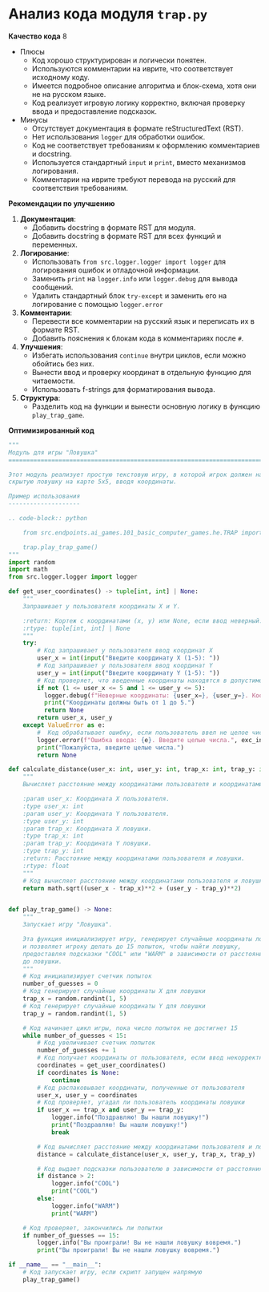 # Анализ кода модуля `trap.py`

**Качество кода**
8
-  Плюсы
    - Код хорошо структурирован и логически понятен.
    - Используются комментарии на иврите, что соответствует исходному коду.
    - Имеется подробное описание алгоритма и блок-схема, хотя они не на русском языке.
    - Код реализует игровую логику корректно, включая проверку ввода и предоставление подсказок.
-  Минусы
    - Отсутствует документация в формате reStructuredText (RST).
    - Нет использования `logger` для обработки ошибок.
    - Код не соответствует требованиям к оформлению комментариев и docstring.
    - Используется стандартный `input` и `print`, вместо механизмов логирования.
    - Комментарии на иврите требуют перевода на русский для соответствия требованиям.

**Рекомендации по улучшению**

1.  **Документация**:
    -   Добавить docstring в формате RST для модуля.
    -   Добавить docstring в формате RST для всех функций и переменных.
2.  **Логирование**:
    -   Использовать `from src.logger.logger import logger` для логирования ошибок и отладочной информации.
    -   Заменить `print` на `logger.info` или `logger.debug` для вывода сообщений.
    -   Удалить стандартный блок `try-except` и заменить его на логирование с помощью `logger.error`
3.  **Комментарии**:
    -   Перевести все комментарии на русский язык и переписать их в формате RST.
    -   Добавить пояснения к блокам кода в комментариях после `#`.
4.  **Улучшения**:
    -   Избегать использования `continue` внутри циклов, если можно обойтись без них.
    -   Вынести ввод и проверку координат в отдельную функцию для читаемости.
    -   Использовать f-strings для форматирования вывода.
5. **Структура**:
    - Разделить код на функции и вынести основную логику в функцию `play_trap_game`.

**Оптимизированный код**

```python
"""
Модуль для игры "Ловушка"
=========================================================================================

Этот модуль реализует простую текстовую игру, в которой игрок должен найти
скрытую ловушку на карте 5x5, вводя координаты.

Пример использования
--------------------

.. code-block:: python

    from src.endpoints.ai_games.101_basic_computer_games.he.TRAP import trap

    trap.play_trap_game()
"""
import random
import math
from src.logger.logger import logger

def get_user_coordinates() -> tuple[int, int] | None:
    """
    Запрашивает у пользователя координаты X и Y.

    :return: Кортеж с координатами (x, y) или None, если ввод неверный.
    :rtype: tuple[int, int] | None
    """
    try:
        # Код запрашивает у пользователя ввод координат X
        user_x = int(input("Введите координату X (1-5): "))
        # Код запрашивает у пользователя ввод координат Y
        user_y = int(input("Введите координату Y (1-5): "))
        # Код проверяет, что введенные координаты находятся в допустимом диапазоне
        if not (1 <= user_x <= 5 and 1 <= user_y <= 5):
          logger.debug(f"Неверные координаты: {user_x=}, {user_y=}. Координаты должны быть между 1 и 5.")
          print("Координаты должны быть от 1 до 5.")
          return None
        return user_x, user_y
    except ValueError as e:
        #  Код обрабатывает ошибку, если пользователь ввел не целое число
        logger.error(f"Ошибка ввода: {e}. Введите целые числа.", exc_info=True)
        print("Пожалуйста, введите целые числа.")
        return None

def calculate_distance(user_x: int, user_y: int, trap_x: int, trap_y: int) -> float:
    """
    Вычисляет расстояние между координатами пользователя и координатами ловушки.

    :param user_x: Координата X пользователя.
    :type user_x: int
    :param user_y: Координата Y пользователя.
    :type user_y: int
    :param trap_x: Координата X ловушки.
    :type trap_x: int
    :param trap_y: Координата Y ловушки.
    :type trap_y: int
    :return: Расстояние между координатами пользователя и ловушки.
    :rtype: float
    """
    # Код вычисляет расстояние между координатами пользователя и ловушки
    return math.sqrt((user_x - trap_x)**2 + (user_y - trap_y)**2)


def play_trap_game() -> None:
    """
    Запускает игру "Ловушка".

    Эта функция инициализирует игру, генерирует случайные координаты ловушки,
    и позволяет игроку делать до 15 попыток, чтобы найти ловушку,
    предоставляя подсказки "COOL" или "WARM" в зависимости от расстояния
    до ловушки.
    """
    # Код инициализирует счетчик попыток
    number_of_guesses = 0
    # Код генерирует случайные координаты X для ловушки
    trap_x = random.randint(1, 5)
    # Код генерирует случайные координаты Y для ловушки
    trap_y = random.randint(1, 5)

    # Код начинает цикл игры, пока число попыток не достигнет 15
    while number_of_guesses < 15:
        # Код увеличивает счетчик попыток
        number_of_guesses += 1
        # Код получает координаты от пользователя, если ввод некорректный цикл продолжается
        coordinates = get_user_coordinates()
        if coordinates is None:
            continue
        # Код распаковывает координаты, полученные от пользователя
        user_x, user_y = coordinates
        # Код проверяет, угадал ли пользователь координаты ловушки
        if user_x == trap_x and user_y == trap_y:
            logger.info("Поздравляю! Вы нашли ловушку!")
            print("Поздравляю! Вы нашли ловушку!")
            break

        # Код вычисляет расстояние между координатами пользователя и ловушки
        distance = calculate_distance(user_x, user_y, trap_x, trap_y)

        # Код выдает подсказки пользователю в зависимости от расстояния
        if distance > 2:
            logger.info("COOL")
            print("COOL")
        else:
            logger.info("WARM")
            print("WARM")

    # Код проверяет, закончились ли попытки
    if number_of_guesses == 15:
        logger.info("Вы проиграли! Вы не нашли ловушку вовремя.")
        print("Вы проиграли! Вы не нашли ловушку вовремя.")

if __name__ == "__main__":
    # Код запускает игру, если скрипт запущен напрямую
    play_trap_game()
```